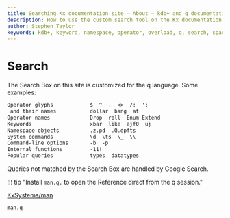 ```yaml
---
title: Searching Kx documentation site – About – kdb+ and q documentation
description: How to use the custom search tool on the Kx documentation site
author: Stephen Taylor
keywords: kdb+, keyword, namespace, operator, overload, q, search, space, term
---
```

# <i class="fas fa-question"></i> Search




The Search Box on this site is customized for the q language. 
Some examples:

```txt
Operator glyphs            $  ^  .  <>  /:  ':
 and their names           dollar  bang  at
Operator names             Drop  roll  Enum Extend  
Keywords                   xbar  like  ajf0  uj
Namespace objects          .z.pd  .Q.dpfts
System commands            \d  \ts  \_  \\
Command-line options       -b  -p
Internal functions         -11!
Popular queries            types  datatypes
```

Queries not matched by the Search Box are handled by Google Search.

!!! tip "Install `man.q.` to open the Reference direct from the q session."

<i class="fab fa-github"></i>
[KxSystems/man](https://github.com/KxSystems/man)

<i class="fas fa-question"></i>
[`man.q`](man.md)